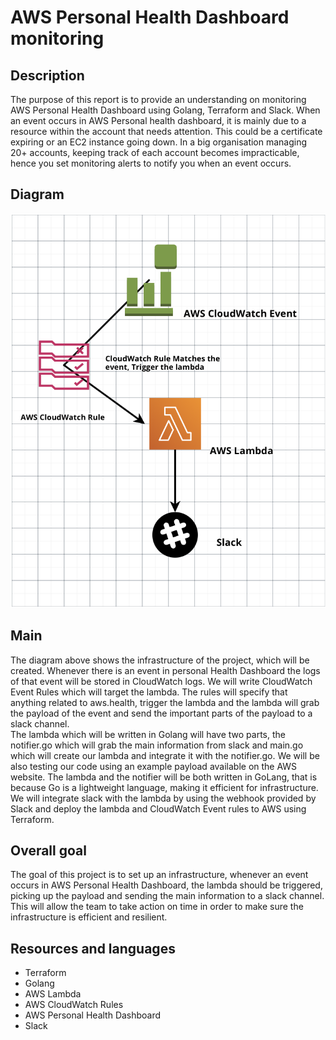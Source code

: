# AWS Personal Health Dashboard monitoring

## Description

The purpose of this report is to provide an understanding on monitoring AWS Personal Health Dashboard using Golang, Terraform and Slack. When an event occurs in AWS Personal health dashboard, it is mainly due to a resource within the account that needs attention. This could be a certificate expiring or an EC2 instance going down. In a big organisation managing 20+ accounts, keeping track of each account becomes impracticable, hence you set monitoring alerts to notify you when an event occurs.

## Diagram
![alt text](https://github.com/omidayoobe/sparta_work/blob/master/diagram/aws_diagram.png)

## Main 
The diagram above shows the infrastructure of the project, which will be created. Whenever there is an event in personal Health Dashboard the logs of that event will be stored in CloudWatch logs. We will write CloudWatch Event Rules which will target the lambda. The rules will specify that anything related to aws.health, trigger the lambda and the lambda will grab the payload of the event and send the important parts of the payload to a slack channel.
<br>
The lambda which will be written in Golang will have two parts, the notifier.go which will grab the main information from slack and main.go which will create our lambda and integrate it with the notifier.go. We will be also testing our code using an example payload available on the AWS website. The lambda and the notifier will be both written in GoLang, that is because Go is a lightweight language, making it efficient for infrastructure.
<br>
We will integrate slack with the lambda by using the webhook provided by Slack and deploy the lambda and CloudWatch Event rules to AWS using Terraform.

## Overall goal
The goal of this project is to set up an infrastructure, whenever an event occurs in AWS Personal Health Dashboard, the lambda should be triggered, picking up the payload and sending the main information to a slack channel. This will allow the team to take action on time in order to make sure the infrastructure is efficient and resilient. 

## Resources and languages
- Terraform
- Golang
- AWS Lambda
- AWS CloudWatch Rules
- AWS Personal Health Dashboard
- Slack
 





